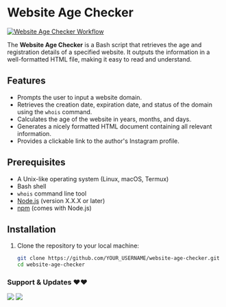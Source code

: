 # Website Age Checker
[![Website Age Checker Workflow](https://github.com/tamecalm/website-age-checker/actions/workflows/deploy.yml/badge.svg?branch=main)](https://github.com/tamecalm/website-age-checker/actions/workflows/deploy.yml)

The **Website Age Checker** is a Bash script that retrieves the age and registration details of a specified website. It outputs the information in a well-formatted HTML file, making it easy to read and understand.

## Features

- Prompts the user to input a website domain.
- Retrieves the creation date, expiration date, and status of the domain using the `whois` command.
- Calculates the age of the website in years, months, and days.
- Generates a nicely formatted HTML document containing all relevant information.
- Provides a clickable link to the author's Instagram profile.

## Prerequisites

- A Unix-like operating system (Linux, macOS, Termux)
- Bash shell
- `whois` command line tool
- [Node.js](https://nodejs.org/en/download/) (version X.X.X or later)
- [npm](https://www.npmjs.com/get-npm) (comes with Node.js)

## Installation

1. Clone the repository to your local machine:
   ```bash
   git clone https://github.com/YOUR_USERNAME/website-age-checker.git
   cd website-age-checker
### Support & Updates ❤️❤️
<a href="https://t.me/devforum"><img src="https://img.shields.io/badge/Join-Group%20Support-blue.svg?style=for-the-badge&logo=Telegram"></a> <a href="https://t.me/Error Explorer"><img src="https://img.shields.io/badge/Join-Updates%20Channel-blue.svg?style=for-the-badge&logo=Telegram"></a>